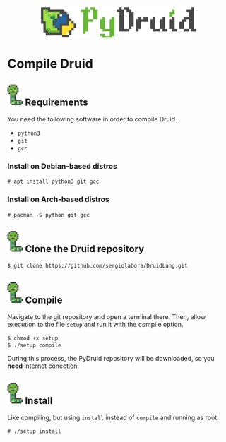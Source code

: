 <div align="center">
    <img src="../assets/pdlogo.svg" title="Druid" width=70%>
</div>

# Compile Druid

## ![](../assets/worm.svg) Requirements
You need the following software in order to compile Druid.
- ```python3```
- ```git```
- ```gcc```

### Install on Debian-based distros
```
# apt install python3 git gcc
```

### Install on Arch-based distros
```
# pacman -S python git gcc
```

## ![](../assets/worm.svg) Clone the Druid repository
```
$ git clone https://github.com/sergiolabora/DruidLang.git
```

## ![](../assets/worm.svg) Compile
Navigate to the git repository and open a terminal there. Then, allow execution to the file ```setup``` and run it with the compile option.

```
$ chmod +x setup
$ ./setup compile
```

During this process, the PyDruid repository will be downloaded, so you __need__ internet conection.

## ![](../assets/worm.svg) Install
Like compiling, but using ```install``` instead of ```compile``` and running as root.

```
# ./setup install
```

